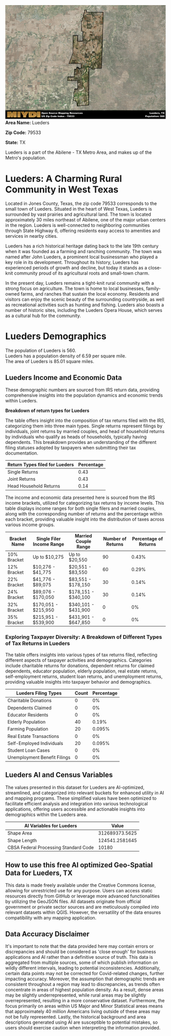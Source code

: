 ![Image Alt Text](../_images/79533.png)
**Area Name:** Lueders

**Zip Code:** 79533

**State:** TX

Lueders is a part of the Abilene - TX Metro Area, and makes up  of the Metro's population.  

# Lueders: A Charming Rural Community in West Texas

Located in Jones County, Texas, the zip code 79533 corresponds to the small town of Lueders. Situated in the heart of West Texas, Lueders is surrounded by vast prairies and agricultural land. The town is located approximately 30 miles northeast of Abilene, one of the major urban centers in the region. Lueders is well-connected to neighboring communities through State Highway 6, offering residents easy access to amenities and services in nearby cities.

Lueders has a rich historical heritage dating back to the late 19th century when it was founded as a farming and ranching community. The town was named after John Lueders, a prominent local businessman who played a key role in its development. Throughout its history, Lueders has experienced periods of growth and decline, but today it stands as a close-knit community proud of its agricultural roots and small-town charm.

In the present day, Lueders remains a tight-knit rural community with a strong focus on agriculture. The town is home to local businesses, family-owned farms, and ranches that sustain the local economy. Residents and visitors can enjoy the scenic beauty of the surrounding countryside, as well as recreational activities such as hunting and fishing. Lueders also boasts a number of historic sites, including the Lueders Opera House, which serves as a cultural hub for the community.

# Lueders Demographics

The population of Lueders is 560.  
Lueders has a population density of 6.59 per square mile.  
The area of Lueders is 85.01 square miles.  

## Lueders Income and Economic Data

These demographic numbers are sourced from IRS return data, providing comprehensive insights into the population dynamics and economic trends within Lueders.

**Breakdown of return types for Lueders**

The table offers insight into the composition of tax returns filed with the IRS, categorizing them into three main types. Single returns represent filings by individuals, joint returns by married couples, and head of household returns by individuals who qualify as heads of households, typically having dependents. This breakdown provides an understanding of the different filing statuses adopted by taxpayers when submitting their tax documentation.

| Return Types filed for Lueders                              | Percentage          |
|----------------------------------------------------------|---------------------|
| Single Returns                                            | 0.43 |
| Joint Returns                                             | 0.43 |
| Head Household Returns                                    | 0.14 |

The income and economic data presented here is sourced from the IRS income brackets, utilized for categorizing tax returns by income levels. This table displays income ranges for both single filers and married couples, along with the corresponding number of returns and the percentage within each bracket, providing valuable insight into the distribution of taxes across various income groups.

| Bracket Name       | Single Filer Income Range | Married Couple Range | Number of Returns | Percentage of Returns |
|--------------------|----------------------------|----------------------|-------------------|-----------------------|
| 10% Bracket        | Up to $10,275              | Up to $20,550        | 90 | 0.43% |
| 12% Bracket        | $10,276 - $41,775          | $20,551 - $83,550    | 60 | 0.29% |
| 22% Bracket        | $41,776 - $89,075          | $83,551 - $178,150   | 30 | 0.14% |
| 24% Bracket        | $89,076 - $170,050         | $178,151 - $340,100  | 30 | 0.14% |
| 32% Bracket        | $170,051 - $215,950        | $340,101 - $431,900  | 0 | 0% |
| 35% Bracket        | $215,951 - $539,900        | $431,901 - $647,850  | 0 | 0% |

### Exploring Taxpayer Diversity: A Breakdown of Different Types of Tax Returns in Lueders

The table offers insights into various types of tax returns filed, reflecting different aspects of taxpayer activities and demographics. Categories include charitable returns for donations, dependent returns for claimed dependents, educator population, elderly population, real estate returns, self-employment returns, student loan returns, and unemployment returns, providing valuable insights into taxpayer behavior and demographics.

| Lueders Filing Types                    | Count | Percentage |
|--------------------------------------|-------|------------|
| Charitable Donations                 | 0 | 0% |
| Dependents Claimed                   | 0 | 0% |
| Educator Residents                   | 0 | 0% |
| Elderly Population                   | 40 | 0.19% |
| Farming Population                   | 20 | 0.095% |
| Real Estate Transactions             | 0 | 0% |
| Self-Employed Individuals            | 20 | 0.095% |
| Student Loan Cases                   | 0 | 0% |
| Unemployment Benefit Filings         | 0 | 0% |

## Lueders AI and Census Variables

The values presented in this dataset for Lueders are AI-optimized, streamlined, and categorized into relevant buckets for enhanced utility in AI and mapping programs. These simplified values have been optimized to facilitate efficient analysis and integration into various technological applications, offering users accessible and actionable insights into demographics within the Lueders area.

| AI Variables for Lueders | Value |
|-------------|-------|
| Shape Area | 312689373.5625 |
| Shape Length | 124541.2581645 |
| CBSA Federal Processing Standard Code | 10180 |

## How to use this free AI optimized Geo-Spatial Data for Lueders, TX

This data is made freely available under the Creative Commons license, allowing for unrestricted use for any purpose. Users can access static resources directly from GitHub or leverage more advanced functionalities by utilizing the GeoJSON files. All datasets originate from official government or private sector sources and are meticulously compiled into relevant datasets within QGIS. However, the versatility of the data ensures compatibility with any mapping application.

## Data Accuracy Disclaimer
It's important to note that the data provided here may contain errors or discrepancies and should be considered as 'close enough' for business applications and AI rather than a definitive source of truth. This data is aggregated from multiple sources, some of which publish information on wildly different intervals, leading to potential inconsistencies. Additionally, certain data points may not be corrected for Covid-related changes, further impacting accuracy. Moreover, the assumption that demographic trends are consistent throughout a region may lead to discrepancies, as trends often concentrate in areas of highest population density. As a result, dense areas may be slightly underrepresented, while rural areas may be slightly overrepresented, resulting in a more conservative dataset. Furthermore, the focus primarily on areas within US Major and Minor Statistical areas means that approximately 40 million Americans living outside of these areas may not be fully represented. Lastly, the historical background and area descriptions generated using AI are susceptible to potential mistakes, so users should exercise caution when interpreting the information provided.
